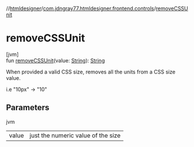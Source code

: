 //[htmldesigner](../../index.md)/[com.jdngray77.htmldesigner.frontend.controls](index.md)/[removeCSSUnit](remove-c-s-s-unit.md)

# removeCSSUnit

[jvm]\
fun [removeCSSUnit](remove-c-s-s-unit.md)(value: [String](https://kotlinlang.org/api/latest/jvm/stdlib/kotlin/-string/index.html)): [String](https://kotlinlang.org/api/latest/jvm/stdlib/kotlin/-string/index.html)

When provided a valid CSS size, removes all the units from a CSS size value.

i.e &quot;10px&quot; -> &quot;10&quot;

## Parameters

jvm

| | |
|---|---|
| value | just the numeric value of the size |
